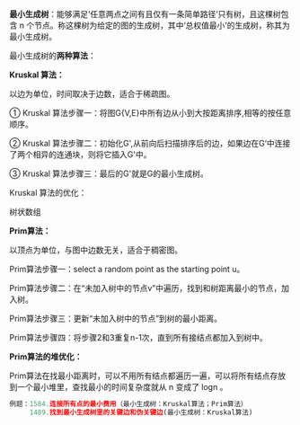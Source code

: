**最小生成树**：能够满足‘任意两点之间有且仅有一条简单路径’只有树，且这棵树包含 n 个节点。称这棵树为给定的图的生成树，其中‘总权值最小’的生成树，称其为最小生成树。

最小生成树的**两种算法**：

**Kruskal 算法：**

以边为单位，时间取决于边数，适合于稀疏图。

① Kruskal 算法步骤一：将图G{V,E}中所有边从小到大按距离排序,相等的按任意顺序。

② Kruskal 算法步骤二：初始化G',从前向后扫描排序后的边，如果边在G‘中连接了两个相异的连通块，则将它插入G'中。

③ Kruskal 算法步骤三：最后的G'就是G的最小生成树。

Kruskal 算法的优化：

树状数组

**Prim算法：**

以顶点为单位，与图中边数无关，适合于稠密图。

Prim算法步骤一：select a random point as the starting point u。

Prim算法步骤二：在“未加入树中的节点v”中遍历，找到和树距离最小的节点，加入树。

Prim算法步骤三：更新“未加入树中的节点”到树的最小距离。

Prim算法步骤四：将步骤2和3重复n-1次，直到所有接结点都加入到树中。

**Prim算法的堆优化：**

Prim算法在找最小距离时，可以不用所有结点都遍历一遍，可以将所有结点存放到一个最小堆里，查找最小的时间复杂度就从 n 变成了 logn 。

```python
例题：1584.连接所有点的最小费用（最小生成树：Kruskal算法；Prim算法）
     1489.找到最小生成树里的关键边和伪关键边(最小生成树：Kruskal算法)
```
